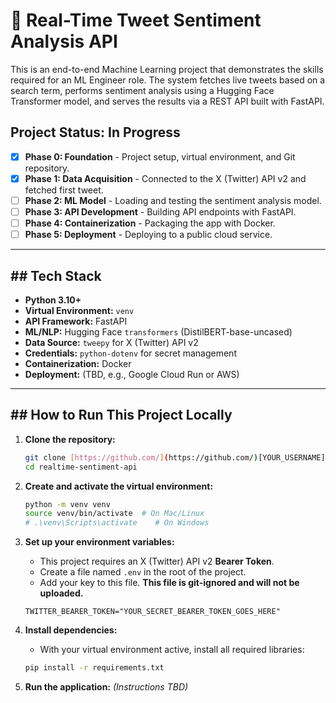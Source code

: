 # 🚀 Real-Time Tweet Sentiment Analysis API

This is an end-to-end Machine Learning project that demonstrates the skills required for an ML Engineer role. The system fetches live tweets based on a search term, performs sentiment analysis using a Hugging Face Transformer model, and serves the results via a REST API built with FastAPI.

## Project Status: In Progress

* [x] **Phase 0: Foundation** - Project setup, virtual environment, and Git repository.
* [x] **Phase 1: Data Acquisition** - Connected to the X (Twitter) API v2 and fetched first tweet.
* [ ] **Phase 2: ML Model** - Loading and testing the sentiment analysis model.
* [ ] **Phase 3: API Development** - Building API endpoints with FastAPI.
* [ ] **Phase 4: Containerization** - Packaging the app with Docker.
* [ ] **Phase 5: Deployment** - Deploying to a public cloud service.

---

## ## Tech Stack

* **Python 3.10+**
* **Virtual Environment:** `venv`
* **API Framework:** FastAPI
* **ML/NLP:** Hugging Face `transformers` (DistilBERT-base-uncased)
* **Data Source:** `tweepy` for X (Twitter) API v2
* **Credentials:** `python-dotenv` for secret management
* **Containerization:** Docker
* **Deployment:** (TBD, e.g., Google Cloud Run or AWS)

---

## ## How to Run This Project Locally

1.  **Clone the repository:**
    ```bash
    git clone [https://github.com/](https://github.com/)[YOUR_USERNAME]/realtime-sentiment-api.git
    cd realtime-sentiment-api
    ```

2.  **Create and activate the virtual environment:**
    ```bash
    python -m venv venv
    source venv/bin/activate  # On Mac/Linux
    # .\venv\Scripts\activate    # On Windows
    ```

3.  **Set up your environment variables:**
    * This project requires an X (Twitter) API v2 **Bearer Token**.
    * Create a file named `.env` in the root of the project.
    * Add your key to this file. **This file is git-ignored and will not be uploaded.**
    ```
    TWITTER_BEARER_TOKEN="YOUR_SECRET_BEARER_TOKEN_GOES_HERE"
    ```

4.  **Install dependencies:**
    * With your virtual environment active, install all required libraries:
    ```bash
    pip install -r requirements.txt
    ```

5.  **Run the application:**
    *(Instructions TBD)*